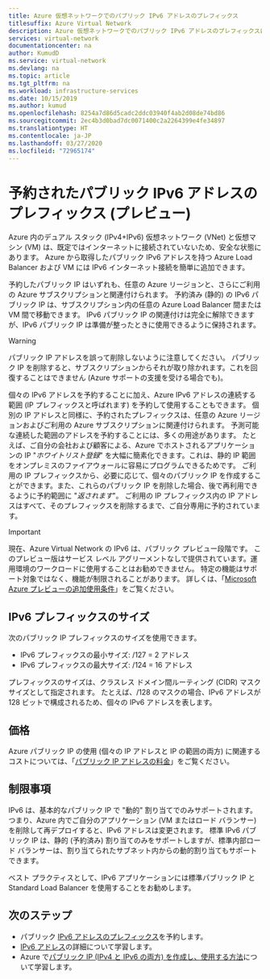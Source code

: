 ```yaml
---
title: Azure 仮想ネットワークでのパブリック IPv6 アドレスのプレフィックス
titlesuffix: Azure Virtual Network
description: Azure 仮想ネットワークでのパブリック IPv6 アドレスのプレフィックスについて説明します。
services: virtual-network
documentationcenter: na
author: KumudD
ms.service: virtual-network
ms.devlang: na
ms.topic: article
ms.tgt_pltfrm: na
ms.workload: infrastructure-services
ms.date: 10/15/2019
ms.author: kumud
ms.openlocfilehash: 8254a7d86d5cadc2ddc03940f4ab2d08de74bd86
ms.sourcegitcommit: 2ec4b3d0bad7dc0071400c2a2264399e4fe34897
ms.translationtype: HT
ms.contentlocale: ja-JP
ms.lasthandoff: 03/27/2020
ms.locfileid: "72965174"
---
```

# <a name="reserved-public-ipv6-address-prefix-preview"></a>予約されたパブリック IPv6 アドレスのプレフィックス (プレビュー)

Azure 内のデュアル スタック (IPv4+IPv6) 仮想ネットワーク (VNet) と仮想マシン (VM) は、既定ではインターネットに接続されていないため、安全な状態にあります。 Azure から取得したパブリック IPv6 アドレスを持つ Azure Load Balancer および VM には IPv6 インターネット接続を簡単に追加できます。

予約したパブリック IP はいずれも、任意の Azure リージョンと、さらにご利用の Azure サブスクリプションと関連付けられます。 予約済み (静的) の IPv6 パブリック IP は、サブスクリプション内の任意の Azure Load Balancer 間または VM 間で移動できます。 IPv6 パブリック IP の関連付けは完全に解除できますが、IPv6 パブリック IP は準備が整ったときに使用できるように保持されます。

> [!WARNING]
> パブリック IP アドレスを誤って削除しないように注意してください。 パブリック IP を削除すると、サブスクリプションからそれが取り除かれます。これを回復することはできません (Azure サポートの支援を受ける場合でも)。

個々の IPv6 アドレスを予約することに加え、Azure IPv6 アドレスの連続する範囲 (IP プレフィックスと呼ばれます) を予約して使用することもできます。  個別の IP アドレスと同様に、予約されたプレフィックスは、任意の Azure リージョンおよびご利用の Azure サブスクリプションに関連付けられます。 予測可能な連続した範囲のアドレスを予約することには、多くの用途があります。 たとえば、ご自分の会社および顧客による、Azure でホストされるアプリケーションの IP "*ホワイトリスト登録*" を大幅に簡素化できます。これは、静的 IP 範囲をオンプレミスのファイアウォールに容易にプログラムできるためです。  ご利用の IP プレフィックスから、必要に応じて、個々のパブリック IP を作成することができます。また、これらのパブリック IP を削除した場合、後で再利用できるように予約範囲に "*返されます*"。 ご利用の IP プレフィックス内の IP アドレスはすべて、そのプレフィックスを削除するまで、ご自分専用に予約されています。

> [!Important]
> 現在、Azure Virtual Network の IPv6 は、パブリック プレビュー段階です。 このプレビュー版はサービス レベル アグリーメントなしで提供されています。運用環境のワークロードに使用することはお勧めできません。 特定の機能はサポート対象ではなく、機能が制限されることがあります。 詳しくは、「[Microsoft Azure プレビューの追加使用条件](https://azure.microsoft.com/support/legal/preview-supplemental-terms/)」をご覧ください。

## <a name="ipv6-prefix-sizes"></a>IPv6 プレフィックスのサイズ
次のパブリック IP プレフィックスのサイズを使用できます。

-  IPv6 プレフィックスの最小サイズ: /127 = 2 アドレス
-  IPv6 プレフィックスの最大サイズ: /124 = 16 アドレス

プレフィックスのサイズは、クラスレス ドメイン間ルーティング (CIDR) マスク サイズとして指定されます。 たとえば、/128 のマスクの場合、IPv6 アドレスが 128 ビットで構成されるため、個々の IPv6 アドレスを表します。

## <a name="pricing"></a>価格
 
Azure パブリック IP の使用 (個々の IP アドレスと IP の範囲の両方) に関連するコストについては、「[パブリック IP アドレスの料金](https://azure.microsoft.com/pricing/details/ip-addresses/)」をご覧ください。

## <a name="limitations"></a>制限事項
IPv6 は、基本的なパブリック IP で "動的" 割り当てでのみサポートされます。つまり、Azure 内でご自分のアプリケーション (VM またはロード バランサー) を削除して再デプロイすると、IPv6 アドレスは変更されます。 標準 IPv6 パブリック IP は、静的 (予約済み) 割り当てのみをサポートしますが、標準内部ロード バランサーは、割り当てられたサブネット内からの動的割り当てもサポートできます。  

ベスト プラクティスとして、IPv6 アプリケーションには標準パブリック IP と Standard Load Balancer を使用することをお勧めします。

## <a name="next-steps"></a>次のステップ
- パブリック [IPv6 アドレスのプレフィックス](ipv6-reserve-public-ip-address-prefix.md)を予約します。
- [IPv6 アドレス](ipv6-overview.md)の詳細について学習します。
- Azure で[パブリック IP (IPv4 と IPv6 の両方) を作成し、使用する方法](virtual-network-public-ip-address.md)について学習します。
